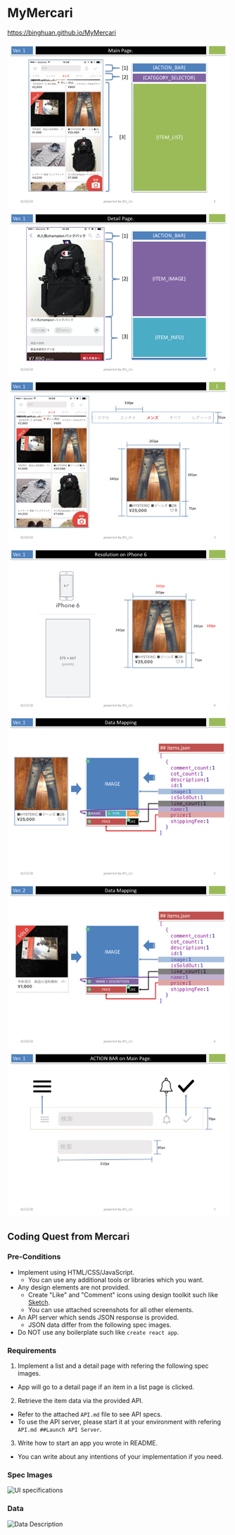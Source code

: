 # MyMercari

<https://binghuan.github.io/MyMercari>

![](./slides/Slide1.png)
![](./slides/Slide2.png)
![](./slides/Slide3.png)
![](./slides/Slide4.png)
![](./slides/Slide5.png)
![](./slides/Slide6.png)
![](./slides/Slide7.png)

## Coding Quest from Mercari

### Pre-Conditions

* Implement using HTML/CSS/JavaScript.
  * You can use any additional tools or libraries which you want.
* Any design elements are not provided.
  * Create "Like" and "Comment" icons using design toolkit such like [Sketch](https://www.sketchapp.com/).
  * You can use attached screenshots for all other elements.
* An API server which sends JSON response is provided.
  * JSON data differ from the following spec images.
* Do NOT use any boilerplate such like `create react app`.

### Requirements

1. Implement a list and a detail page with refering the following spec images.
  * App will go to a detail page if an item in a list page is clicked.
2. Retrieve the item data via the provided API.
  * Refer to the attached `API.md` file to see API specs.
  * To use the API server, please start it at your environment with refering `API.md ##Launch API Server`.
3. Write how to start an app you wrote in README.
  * You can write about any intentions of your implementation if you need.

### Spec Images

![UI specifications](https://s3-ap-northeast-1.amazonaws.com/m-et/Frontend/images/8a6b5ee3-95b5-4abe-b41a-a44d9baf7d33.jpg)

### Data

![Data Description](https://s3-ap-northeast-1.amazonaws.com/m-et/Frontend/images/3bd6b7bb-b881-4ba6-8f22-ba5fc01ffcc0.jpg)
